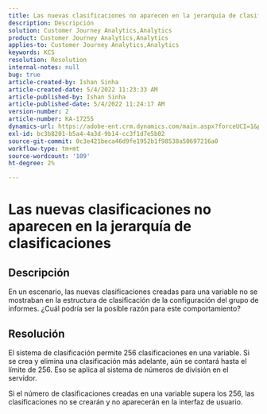 ```yaml
---
title: Las nuevas clasificaciones no aparecen en la jerarquía de clasificaciones
description: Descripción
solution: Customer Journey Analytics,Analytics
product: Customer Journey Analytics,Analytics
applies-to: Customer Journey Analytics,Analytics
keywords: KCS
resolution: Resolution
internal-notes: null
bug: true
article-created-by: Ishan Sinha
article-created-date: 5/4/2022 11:23:33 AM
article-published-by: Ishan Sinha
article-published-date: 5/4/2022 11:24:17 AM
version-number: 2
article-number: KA-17255
dynamics-url: https://adobe-ent.crm.dynamics.com/main.aspx?forceUCI=1&pagetype=entityrecord&etn=knowledgearticle&id=8489a29c-9ccb-ec11-a7b5-6045bd00db25
exl-id: bc3b8201-b5a4-4a3d-9b14-cc3f1d7e5b02
source-git-commit: 0c3e421beca46d9fe1952b1f98538a50697216a0
workflow-type: tm+mt
source-wordcount: '109'
ht-degree: 2%

---
```


# Las nuevas clasificaciones no aparecen en la jerarquía de clasificaciones

## Descripción


En un escenario, las nuevas clasificaciones creadas para una variable no se mostraban en la estructura de clasificación de la configuración del grupo de informes. ¿Cuál podría ser la posible razón para este comportamiento?


## Resolución


El sistema de clasificación permite 256 clasificaciones en una variable. Si se crea y elimina una clasificación más adelante, aún se contará hasta el límite de 256. Eso se aplica al sistema de números de división en el servidor.

Si el número de clasificaciones creadas en una variable supera los 256, las clasificaciones no se crearán y no aparecerán en la interfaz de usuario.
